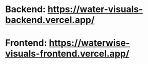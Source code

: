 # Backend: https://water-visuals-backend.vercel.app/
# Frontend: https://waterwise-visuals-frontend.vercel.app/